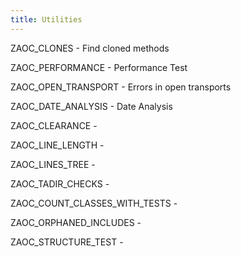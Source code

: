 ```yaml
---
title: Utilities
---
```


ZAOC_CLONES - Find cloned methods

ZAOC_PERFORMANCE - Performance Test

ZAOC_OPEN_TRANSPORT - Errors in open transports

ZAOC_DATE_ANALYSIS - Date Analysis

ZAOC_CLEARANCE -

ZAOC_LINE_LENGTH -

ZAOC_LINES_TREE -

ZAOC_TADIR_CHECKS -

ZAOC_COUNT_CLASSES_WITH_TESTS -

ZAOC_ORPHANED_INCLUDES -

ZAOC_STRUCTURE_TEST -